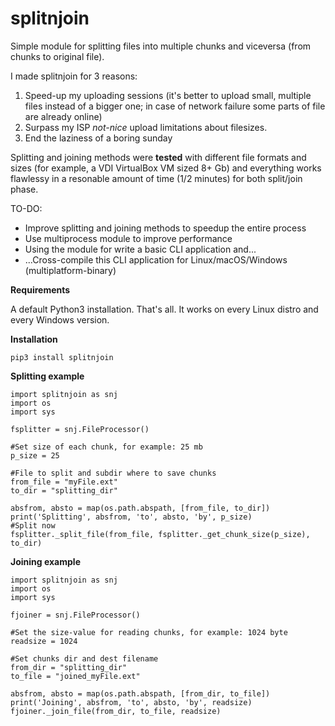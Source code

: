 # splitnjoin
Simple module for splitting files into multiple chunks and viceversa (from chunks to original file).

I made splitnjoin for 3 reasons:
1. Speed-up my uploading sessions (it's better to upload small, multiple files instead of a bigger one; in case of network failure some parts of file are already online)
2. Surpass my ISP _not-nice_ upload limitations about filesizes.
3. End the laziness of a boring sunday

Splitting and joining methods were **tested** with different file formats and sizes (for example, a VDI VirtualBox VM sized 8+ Gb) and everything works flawlessy in a resonable amount of time (1/2 minutes) for both split/join phase.

TO-DO:
- Improve splitting and joining methods to speedup the entire process
- Use multiprocess module to improve performance
- Using the module for write a basic CLI application and...
- ...Cross-compile this CLI application for Linux/macOS/Windows (multiplatform-binary)

**Requirements**

A default Python3 installation. That's all. It works on every Linux distro and every Windows version.

**Installation**

`pip3 install splitnjoin
`

**Splitting example**

```
import splitnjoin as snj
import os
import sys

fsplitter = snj.FileProcessor()

#Set size of each chunk, for example: 25 mb
p_size = 25

#File to split and subdir where to save chunks
from_file = "myFile.ext"
to_dir = "splitting_dir"

absfrom, absto = map(os.path.abspath, [from_file, to_dir])
print('Splitting', absfrom, 'to', absto, 'by', p_size)
#Split now
fsplitter._split_file(from_file, fsplitter._get_chunk_size(p_size), to_dir)
```

**Joining example**
```
import splitnjoin as snj
import os
import sys

fjoiner = snj.FileProcessor()

#Set the size-value for reading chunks, for example: 1024 byte
readsize = 1024

#Set chunks dir and dest filename
from_dir = "splitting_dir"
to_file = "joined_myFile.ext"

absfrom, absto = map(os.path.abspath, [from_dir, to_file])
print('Joining', absfrom, 'to', absto, 'by', readsize)
fjoiner._join_file(from_dir, to_file, readsize)
```
